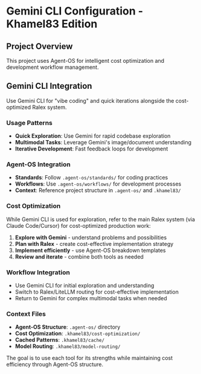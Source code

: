 # Gemini CLI Configuration - Khamel83 Edition

## Project Overview
This project uses Agent-OS for intelligent cost optimization and development workflow management.

## Gemini CLI Integration
Use Gemini CLI for "vibe coding" and quick iterations alongside the cost-optimized Ralex system.

### Usage Patterns
- **Quick Exploration**: Use Gemini for rapid codebase exploration
- **Multimodal Tasks**: Leverage Gemini's image/document understanding
- **Iterative Development**: Fast feedback loops for development

### Agent-OS Integration
- **Standards**: Follow `.agent-os/standards/` for coding practices
- **Workflows**: Use `.agent-os/workflows/` for development processes
- **Context**: Reference project structure in `.agent-os/` and `.khamel83/`

### Cost Optimization
While Gemini CLI is used for exploration, refer to the main Ralex system (via Claude Code/Cursor) for cost-optimized production work:

1. **Explore with Gemini** - understand problems and possibilities
2. **Plan with Ralex** - create cost-effective implementation strategy  
3. **Implement efficiently** - use Agent-OS breakdown templates
4. **Review and iterate** - combine both tools as needed

### Workflow Integration
- Use Gemini CLI for initial exploration and understanding
- Switch to Ralex/LiteLLM routing for cost-effective implementation
- Return to Gemini for complex multimodal tasks when needed

### Context Files
- **Agent-OS Structure**: `.agent-os/` directory
- **Cost Optimization**: `.khamel83/cost-optimization/`
- **Cached Patterns**: `.khamel83/cache/`
- **Model Routing**: `.khamel83/model-routing/`

The goal is to use each tool for its strengths while maintaining cost efficiency through Agent-OS structure.
